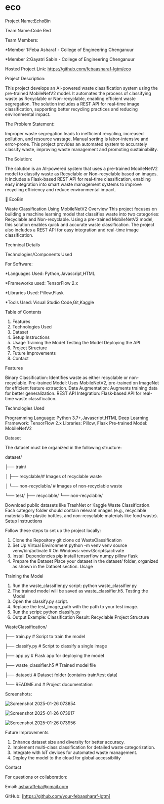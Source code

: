  # eco
 Project Name:EchoBin
 
 Team Name:Code Red
 
 Team Members:
 
  *Member 1:Feba Asharaf - College of Engineering Chenganuur
  
  *Member 2:Gayatri Sabin - College of Engineering Chenganuur
  
  Hosted Project Link: https://github.com/febaasharaf-lgtm/eco

 Project Description:
 
 This project develops an AI-powered waste classification system using the pre-trained MobileNetV2 model. It automates the process of classifying waste as Recyclable or Non-recyclable, enabling efficient waste segregation. The solution includes a REST API for real-time image classification, supporting better recycling practices and reducing environmental impact.

 The Problem Statement:
 
 Improper waste segregation leads to inefficient recycling, increased pollution, and resource wastage. Manual sorting is labor-intensive and error-prone. This project provides an automated system to accurately classify waste, improving waste management and promoting sustainability.

 The Solution:
 
The solution is an AI-powered system that uses a pre-trained MobileNetV2 model to classify waste as Recyclable or Non-recyclable based on images. It includes a Flask-based REST API for real-time classification, enabling easy integration into smart waste management systems to improve recycling efficiency and reduce environmental impact.
 
 
🌿 EcoBin

Waste Classification Using MobileNetV2
Overview
This project focuses on building a machine learning model that classifies waste into two categories: Recyclable and Non-recyclable. Using a pre-trained MobileNetV2 model, this solution enables quick and accurate waste classification. The project also includes a REST API for easy integration and real-time image classification.

Technical Details

Technologies/Components Used

For Software:

  *Languages Used: Python,Javascript,HTML
  
  *Frameworks used: TensorFlow 2.x
  
  *Libraries Used: Pillow,Flask
               
  *Tools Used: Visual Studio Code,Git,Kaggle
  

Table of Contents
1. Features
2. Technologies Used
3. Dataset
4. Setup Instructions
5. Usage
   Training the Model
   Testing the Model
   Deploying the API
6. Project Structure
7. Future Improvements
8. Contact
   
Features

Binary Classification: Identifies waste as either recyclable or non-recyclable.
Pre-trained Model: Uses MobileNetV2, pre-trained on ImageNet for efficient feature extraction.
Data Augmentation: Augments training data for better generalization.
REST API Integration: Flask-based API for real-time waste classification.

Technologies Used

Programming Language: Python 3.7+,Javascript,HTML
Deep Learning Framework: TensorFlow 2.x
Libraries:  Pillow, Flask
Pre-trained Model: MobileNetV2

Dataset

The dataset must be organized in the following structure:

dataset/

├── train/

│   ├── recyclable/# Images of recyclable waste

│   └── non-recyclable/ # Images of non-recyclable waste

└── test/
    ├── recyclable/ 
    └── non-recyclable/

Download public datasets like TrashNet or Kaggle Waste Classification.
Each category folder should contain relevant images (e.g., recyclable materials like plastic bottles, and non-recyclable materials like food waste).
Setup Instructions

Follow these steps to set up the project locally:

1. Clone the Repository git clone <repository-url>
cd WasteClassification
2. Set Up Virtual Environment
python -m venv venv
source venv/bin/activate  # On Windows: venv\Scripts\activate
3. Install Dependencies
pip install tensorflow numpy pillow flask
4. Prepare the Dataset
Place your dataset in the dataset/ folder, organized as shown in the Dataset section.
Usage

Training the Model
1. Run the waste_classifier.py script:
python  waste_classifier.py
2. The trained model will be saved as waste_classifier.h5.
Testing the Model
1. Open the classify.py script.
2. Replace the test_image_path with the path to your test image.
3. Run the script:
python classify.py
4. Output Example:
Classification Result: Recyclable
Project Structure

WasteClassification/

├── train.py          # Script to train the model

├── classify.py       # Script to classify a single image

├── app.py            # Flask app for deploying the model

├── waste_classifier.h5  # Trained model file

├── dataset/          # Dataset folder (contains train/test data)

└── README.md         # Project documentation


Screenshots:

![Screenshot 2025-01-26 073854](https://github.com/user-attachments/assets/513a18ba-9854-483d-943d-74a34e3a3077)

![Screenshot 2025-01-26 073917](https://github.com/user-attachments/assets/930cdc5d-4a1a-49f1-ab2c-7971aa4bcfe2)

![Screenshot 2025-01-26 073956](https://github.com/user-attachments/assets/20361901-c90a-436b-8d8e-bd8bba7405ef)




  
Future Improvements

1. Enhance dataset size and diversity for better accuracy.
2. Implement multi-class classification for detailed waste categorization.
3. Integrate with IoT devices for automated waste management.
4. Deploy the model to the cloud for global accessibility


Contact

For questions or collaboration:

Email: asharaffeba@gmail.com

GitHub: [https://github.com/your-febaasharaf-lgtm]





